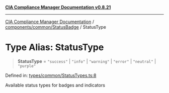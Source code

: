 [**CIA Compliance Manager Documentation v0.8.21**](../../../../README.md)

***

[CIA Compliance Manager Documentation](../../../../modules.md) / [components/common/StatusBadge](../README.md) / StatusType

# Type Alias: StatusType

> **StatusType** = `"success"` \| `"info"` \| `"warning"` \| `"error"` \| `"neutral"` \| `"purple"`

Defined in: [types/common/StatusTypes.ts:8](https://github.com/Hack23/cia-compliance-manager/blob/689e67e40bb6afe811128d672a0d7dd5fcbdaea5/src/types/common/StatusTypes.ts#L8)

Available status types for badges and indicators
